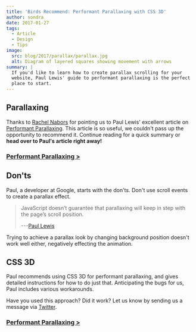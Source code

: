 ```yaml
---
title: 'Birds Recommend: Performant Parallaxing with CSS 3D'
author: sondra
date: 2017-01-27
tags:
  - Article
  - Design
  - Tips
image:
  src: blog/2017/parallax/parallax.jpg
  alt: Diagram of layered squares showing movement with arrows
summary: |
  If you'd like to learn how to create parallax scrolling for your
  website, Paul Lewis' guide to performant parallaxing is the perfect
  place to start.
---
```


## Parallaxing

Thanks to [Rachel Nabors] for pointing us to Paul Lewis' excellent
article on [Performant Parallaxing]. This article is so useful, we
couldn't pass up the opportunity to recommend it. Continue reading for a
quick summary or **head over to Paul's article right away!**

  [Rachel Nabors]: http://rachelnabors.com/
  [Performant Parallaxing]: https://developers.google.com/web/updates/2016/12/performant-parallaxing

### [Performant Parallaxing &gt;]

  [Performant Parallaxing &gt;]: https://developers.google.com/web/updates/2016/12/performant-parallaxing

## Don'ts

Paul, a developer at Google, starts with the don'ts. Don't use scroll
events to create a parallax effect.

> JavaScript doesn’t guarantee that parallaxing will keep in step with
> the page’s scroll position.
>
> ---[Paul Lewis]

Trying to achieve a parallax look by changing background position
doesn't work well either, negatively effecting the animation.

  [Paul Lewis]: https://developers.google.com/web/updates/2016/12/performant-parallaxing

## CSS 3D

Paul recommends using CSS 3D for performant parallaxing, and gives
detailed instructions for how to do just that. Anticipating the bugs for
us, Paul includes various workarounds.

Have you used this approach? Did it work? Let us know by sending us a
message via [Twitter].

  [Twitter]: https://twitter.com/oddbird

### [Performant Parallaxing &gt;]
